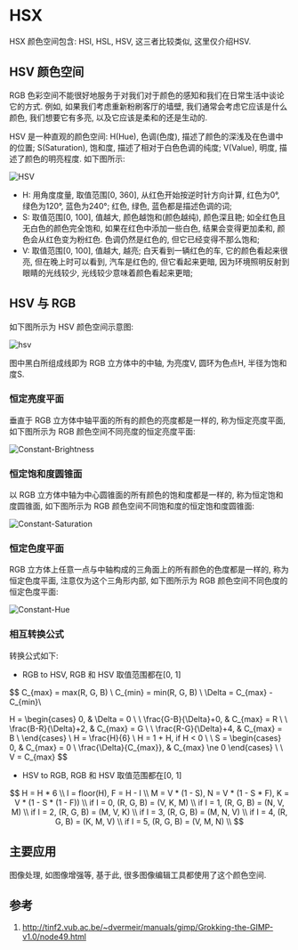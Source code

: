 # HSX

HSX 颜色空间包含: HSI, HSL, HSV, 这三者比较类似, 这里仅介绍HSV.

## HSV 颜色空间

RGB 色彩空间不能很好地服务于对我们对于颜色的感知和我们在日常生活中谈论它的方式. 例如, 如果我们考虑重新粉刷客厅的墙壁, 我们通常会考虑它应该是什么颜色, 我们想要它有多亮, 以及它应该是柔和的还是生动的.

HSV 是一种直观的颜色空间: H(Hue), 色调(色度), 描述了颜色的深浅及在色谱中的位置; S(Saturation), 饱和度, 描述了相对于白色色调的纯度; V(Value), 明度, 描述了颜色的明亮程度. 如下图所示:

![HSV](readme.assets/HSV.gif)

- H: 用角度度量, 取值范围[0, 360], 从红色开始按逆时针方向计算, 红色为0°, 绿色为120°, 蓝色为240°; 红色, 绿色, 蓝色都是描述色调的词;
- S: 取值范围[0, 100], 值越大, 颜色越饱和(颜色越纯), 颜色深且艳; 如全红色且无白色的颜色完全饱和, 如果在红色中添加一些白色, 结果会变得更加柔和, 颜色会从红色变为粉红色. 色调仍然是红色的, 但它已经变得不那么饱和;
- V: 取值范围[0, 100], 值越大, 越亮; 白天看到一辆红色的车, 它的颜色看起来很亮, 但在晚上时可以看到, 汽车是红色的, 但它看起来更暗, 因为环境照明反射到眼睛的光线较少, 光线较少意味着颜色看起来更暗;

## HSV 与 RGB

如下图所示为 HSV 颜色空间示意图:

![hsv](readme.assets/hsv.jpg)

图中黑白所组成线即为 RGB 立方体中的中轴, 为亮度V, 圆环为色点H, 半径为饱和度S.

### 恒定亮度平面

垂直于 RGB 立方体中轴平面的所有的颜色的亮度都是一样的, 称为恒定亮度平面, 如下图所示为 RGB 颜色空间不同亮度的恒定亮度平面:

![Constant-Brightness](readme.assets/Constant-Brightness.gif)

### 恒定饱和度圆锥面

以 RGB 立方体中轴为中心圆锥面的所有颜色的饱和度都是一样的, 称为恒定饱和度圆锥面, 如下图所示为 RGB 颜色空间不同饱和度的恒定饱和度圆锥面:

![Constant-Saturation](readme.assets/Constant-Saturation.gif)

### 恒定色度平面

RGB 立方体上任意一点与中轴构成的三角面上的所有颜色的色度都是一样的, 称为恒定色度平面, 注意仅为这个三角形内部, 如下图所示为 RGB 颜色空间不同色度的恒定色度平面:

![Constant-Hue](readme.assets/Constant-Hue.gif)

### 相互转换公式

转换公式如下:

- RGB to HSV, RGB 和 HSV 取值范围都在[0, 1]

$$
C_{max} = max(R, G, B) \\
C_{min} = min(R, G, B) \\
\Delta = C_{max} - C_{min}\\

H = \begin{cases} 
0, & \Delta = 0  \\
\\
\frac{G-B}{\Delta}+0, & C_{max} = R \\
\\
\frac{B-R}{\Delta}+2, & C_{max} = G \\
\\
\frac{R-G}{\Delta}+4, & C_{max} = B \\
\end{cases} \\
H = \frac{H}{6} \\
H = 1 + H, if H < 0 \\
\\
S = \begin{cases} 
0, & C_{max} = 0 \\
\frac{\Delta}{C_{max}}, & C_{max} \ne 0
\end{cases} \\
\\
V = C_{max}
$$

- HSV to RGB, RGB 和 HSV 取值范围都在[0, 1]

$$
H = H * 6 \\
I = floor(H), F = H - I \\
M = V * (1 - S), N = V * (1 - S * F), K = V * (1 - S * (1 - F)) \\
if I = 0, (R, G, B) = (V, K, M) \\
if I = 1, (R, G, B) = (N, V, M) \\
if I = 2, (R, G, B) = (M, V, K) \\
if I = 3, (R, G, B) = (M, N, V) \\
if I = 4, (R, G, B) = (K, M, V) \\
if I = 5, (R, G, B) = (V, M, N) \\
$$

## 主要应用

图像处理, 如图像增强等, 基于此, 很多图像编辑工具都使用了这个颜色空间.



## 参考

1. http://tinf2.vub.ac.be/~dvermeir/manuals/gimp/Grokking-the-GIMP-v1.0/node49.html

